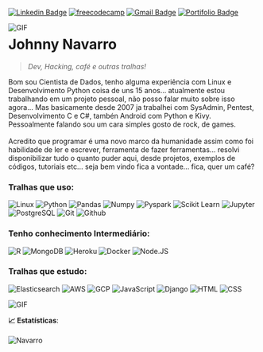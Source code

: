 
[![Linkedin Badge](https://img.shields.io/badge/-LinkedIn-blue?style=flat-square&logo=Linkedin&logoColor=white&link=https://www.linkedin.com/in/karinnecristinapereira//)](https://www.linkedin.com/in/karinnecristinapereira/)
[![freecodecamp](https://img.shields.io/badge/-freecodecamp-lightgrey?style=flat-square)](https://www.freecodecamp.org/portuguese/navarrojohnny)
[![Gmail Badge](https://img.shields.io/badge/-Gmail-red?style=flat-square&logo=Gmail&logoColor=white)](developernavarro@gmail.com)
[![Portifolio Badge](https://img.shields.io/badge/-Portfolio-green?style=flat-square&logo=Portfolio&logoColor=white&link=https://navarrodev.github.io/perfil/)](https://navarrodev.github.io/perfil/)

<!--[![Kaggle Badge](https://img.shields.io/badge/-kaggle-blue?style=flat-square&logo=kaggle&logoColor=white&link=https://www.kaggle.com/karinne)](https://www.kaggle.com/karinne)-->

<img align="left" alt="GIF" src="https://media.giphy.com/media/Ah3zHH7hvsSB2/giphy.gif"/>
 
 # Johnny Navarro
 
 > *Dev, Hacking, café e outras tralhas!*

 Bom sou Cientista de Dados, tenho alguma experiência com Linux e Desenvolvimento Python coisa de uns 15 anos... atualmente estou trabalhando em um projeto pessoal, não posso falar muito sobre isso agora... Mas basicamente desde 2007 ja trabalhei com SysAdmin, Pentest, Desenvolvimento C e C#, tambén Android com Python e Kivy. Pessoalmente falando sou um cara simples gosto de rock, de games. <br> <br> Acredito que programar é uma novo marco da humanidade assim como foi habilidade de ler e escrever, ferramenta de fazer ferramentas... resolvi disponibilizar tudo o quanto puder aqui, desde projetos, exemplos de códigos, tutoriais etc... seja bem vindo fica a vontade... fica, quer um café?
<br>
 
 ### Tralhas que uso:
 
 ![Linux](https://img.shields.io/badge/-Linux-black?style=flat-square&logo=Linux)
 ![Python](https://img.shields.io/badge/-Python-black?logoColor=green&style=flat-square&logo=Python)
 ![Pandas](https://img.shields.io/badge/-Pandas-black?style=flat-square&logo=Pandas)
 ![Numpy](https://img.shields.io/badge/-Numpy-black?style=flat-square&logo=Numpy)
 ![Pyspark](https://img.shields.io/badge/-Pyspark-black?style=flat-square&logo=Apache-Spark)
 ![Scikit Learn](https://img.shields.io/badge/-Scikit%20Learn-black?style=flat-square&logo=scikit-learn)
 ![Jupyter](https://img.shields.io/badge/-Jupyter-black?style=flat-square&logo=Jupyter)
 ![PostgreSQL](https://img.shields.io/badge/-PostgreSQL-black?style=flat-square&logo=PostgreSQL)
 ![Git](https://img.shields.io/badge/-Git-black?style=flat-square&logo=Git)
 ![Github](https://img.shields.io/badge/-Github-black?style=flat-square&logo=Github)
 
 
 <!--![VS Code](https://img.shields.io/badge/-VS%20Code-black?style=flat-square&logo=visual-studio-code)-->
 
 ### Tenho conhecimento Intermediário:
 
 ![R](https://img.shields.io/badge/-R-black?style=flat-square&logo=R)
 ![MongoDB](https://img.shields.io/badge/-MongoDB-black?style=flat-square&logo=Mongodb)
 ![Heroku](https://img.shields.io/badge/-Heroku-black?style=flat-square&logo=Heroku)
 ![Docker](https://img.shields.io/badge/-Docker-black?style=flat-square&logo=Docker)
 ![Node.JS](https://img.shields.io/badge/-Node.Js-black?logoColor=green&style=flat-square&logo=Node.Js)
 
 ### Tralhas que estudo:
 
 ![Elasticsearch](https://img.shields.io/badge/Elasticsearch-black?style=flat-square&logo=Elasticsearch)
 ![AWS](https://img.shields.io/badge/-AWS-orange?style=flat-square)
 ![GCP](https://img.shields.io/badge/-GCP-blue?style=flat-square)
 ![JavaScript](https://img.shields.io/badge/-JavaScript-black?logoColor=green&style=flat-square&logo=JavaScript)
 ![Django](https://img.shields.io/badge/-Django-black?logoColor=green&style=flat-square&logo=Django)
 ![HTML](https://img.shields.io/badge/-html-informational)
 ![CSS](https://img.shields.io/badge/-CSS-black?logoColor=green&style=flat-square&logo=CSS)
 

<img align="center" alt="GIF" src="https://media.giphy.com/media/DKyjRV7y5AcOswAlBr/giphy.gif"/>


  
    
 <b> :chart_with_upwards_trend: Estatísticas</b>:
 <br>
 <br>
 ![Navarro](https://github-readme-stats.vercel.app/api?username=navarrodev&show_icons=true&theme=merko)

<!-- dark, radical, merko, gruvbox, tokyonight, onedark, cobalt, synthwave, highcontrast, dracula -->

<!-- 
Bem o modelo em sí não foi desenvolvido por mim, porém eu fiz algumas alterações, deixei abaixo o tutorial de como vc pode instalar.

Instalação

* Faça um [Fork](https://github.com/sharu725/online-cv/fork) Deste repositório.
* Delete o branch padrão `gh-pages` branch
* Crie novamente o branch `gh-pages` branch
* Em configurações e procure Github Pages como fonte principal.
* Seu novo site deve ser algo como  `https://username.github.io/online-cv/` -->
<!--
Neste Diretório vc pode modificar as configurações editando o arquivo .yml `_data/data.yml`

Aqui tem o link do video do autor do modelo [video](https://www.youtube.com/embed/T2nx6tj-ZH4)

 Skins
-->
<!--
São 6 esquemas de cores que você pode utilizar:

| Blue | Turquoise | Green |
|---------|---------|---------|
| <img src="https://webjeda.com/online-cv/assets/images/blue.jpg" width="300"/> | <img src="https://webjeda.com/online-cv/assets/images/turquoise.jpg" width="300"/> | <img src="https://webjeda.com/online-cv/assets/images/green.jpg" width="300"/> |

| Berry | Orange | Ceramic |
|---------|---------|---------|
| <img src="https://webjeda.com/online-cv/assets/images/berry.jpg" width="300"/> | <img src="https://webjeda.com/online-cv/assets/images/orange.jpg" width="300"/> | <img src="https://webjeda.com/online-cv/assets/images/ceramic.jpg" width="300"/> |

## Agradecimentos
-->
<!--
Thanks to [Nelson Estevão](https://github.com/nelsonmestevao) for all the [contributions](https://github.com/sharu725/online-cv/commits?author=nelsonmestevao).

Thanks to [t-h-e(sfrost)](https://github.com/t-h-e) for all the [contributions](https://github.com/sharu725/online-cv/commits?author=t-h-e).

Aqui tem outros temas: [**Jekyll Themes**](http://jekyll-themes.com). 
-->

